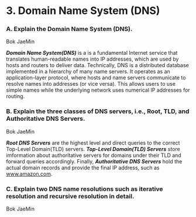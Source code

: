 <!-- ---
marp: true
theme: default
paginate: true

--- -->

# 3. Domain Name System (DNS)

### A. Explain the Domain Name System (DNS).

Bok JaeMin

***Domain Name System(DNS)***
is a is a fundamental Internet service that translates human-readable names into IP addresses, which are used by hosts and routers to deliver data. Technically, DNS is a distributed database implemented in a hierarchy of many name servers. It operates as an application-layer protocol, where hosts and name servers communicate to resolve names into addresses (or vice versa). This allows users to use simple names while the underlying network uses numerical IP addresses for routing.

### B. Explain the three classes of DNS servers, i.e., Root, TLD, and Authoritative DNS Servers.

Bok JaeMin

***Root DNS Servers*** are the highest level and direct queries to the correct Top-Level Domain(TLD) servers. ***Top-Level Domain(TLD) Servers*** store imformation about authoritative servers for domains under their TLD and forward queries accordingly. Finally, ***Authoritative DNS Servers*** hold the actual domain records and provide the final IP address, such as www.amazon.com.


### C. Explain two DNS name resolutions such as iterative resolution and recursive resolution in detail. 

Bok JaeMin


